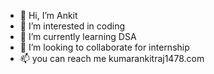 - 👋 Hi, I’m Ankit 
- 👀 I’m interested in coding
- 🌱 I’m currently learning DSA
- 💞️ I’m looking to collaborate for internship
- 📫 you can reach me kumarankitraj1478.com

